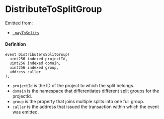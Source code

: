 # DistributeToSplitGroup

Emitted from:

* [`_payToSplits`](/v4/deprecated/v2/contracts/or-utilities/jbetherc20splitspayer/write/-_paytosplits.md)

#### Definition

```
event DistributeToSplitGroup(
  uint256 indexed projectId,
  uint256 indexed domain,
  uint256 indexed group,
  address caller
);
```

* `projectId` is the ID of the project to which the split belongs.
* `domain` is the namespace that differentiates different split groups for the projectId.
* `group` is the property that joins multiple splits into one full group.
* `caller` is the address that issued the transaction within which the event was emitted.
